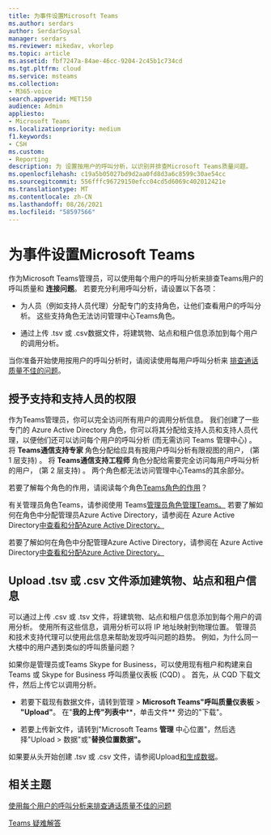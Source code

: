 ```yaml
---
title: 为事件设置Microsoft Teams
ms.author: serdars
author: SerdarSoysal
manager: serdars
ms.reviewer: mikedav, vkorlep
ms.topic: article
ms.assetid: fbf7247a-84ae-46cc-9204-2c45b1c734cd
ms.tgt.pltfrm: cloud
ms.service: msteams
ms.collection:
- M365-voice
search.appverid: MET150
audience: Admin
appliesto:
- Microsoft Teams
ms.localizationpriority: medium
f1.keywords:
- CSH
ms.custom:
- Reporting
description: 为 设置按用户的呼叫分析，以识别并排查Microsoft Teams质量问题。
ms.openlocfilehash: c19a5b05027bd9d2aa0fd8d3a6c8599c30ae54cc
ms.sourcegitcommit: 556fffc96729150efcc04cd5d6069c402012421e
ms.translationtype: MT
ms.contentlocale: zh-CN
ms.lasthandoff: 08/26/2021
ms.locfileid: "58597566"
---
```

# <a name="set-up-call-analytics-for-microsoft-teams"></a>为事件设置Microsoft Teams

作为Microsoft Teams管理员，可以使用每个用户的呼叫分析来排查Teams用户的呼叫质量和 **连接问题**。 若要充分利用呼叫分析，请设置以下各项：
  
- 为人员（例如支持人员代理）分配专门的支持角色，让他们查看用户的呼叫分析。 这些支持角色无法访问管理中心Teams角色。 
    
- 通过上传 .tsv 或 .csv数据文件，将建筑物、站点和租户信息添加到每个用户的调用分析。
    
当你准备开始使用按用户的呼叫分析时，请阅读使用每用户呼叫分析来 [排查通话质量不佳的问题](use-call-analytics-to-troubleshoot-poor-call-quality.md)。
  
## <a name="give-permission-to-support-and-helpdesk-staff"></a>授予支持和支持人员的权限

作为Teams管理员，你可以完全访问所有用户的调用分析信息。 我们创建了一些专门的 Azure Active Directory 角色，你可以将其分配给支持人员和支持人员代理，以便他们还可以访问每个用户的呼叫分析 (而无需访问 Teams 管理中心) 。 将 **Teams通信支持专家** 角色分配给应具有按用户呼叫分析有限视图的用户， (第 1 层支持) 。 将 **Teams通信支持工程师** 角色分配给需要完全访问每用户呼叫分析的用户， (第 2 层支持) 。 两个角色都无法访问管理中心Teams的其余部分。

若要了解每个角色的作用，请阅读每个角色[Teams角色的作用](use-call-analytics-to-troubleshoot-poor-call-quality.md#what-does-each-teams-support-role-do)？

有关管理员角色Teams，请参阅使用 Teams[管理员角色管理Teams。](using-admin-roles.md) 若要了解如何在角色中分配管理员Azure Active Directory，请参阅在 Azure Active Directory[中查看和分配Azure Active Directory。](/Azure/active-directory/users-groups-roles/directory-manage-roles-portal)

若要了解如何在角色中分配管理Azure Active Directory，请参阅在 Azure Active Directory[中查看和分配Azure Active Directory。](/azure/active-directory/users-groups-roles/directory-manage-roles-portal)

## <a name="upload-a-tsv-or-csv-file-to-add-building-site-and-tenant-information"></a>Upload .tsv 或 .csv 文件添加建筑物、站点和租户信息

可以通过上传 .csv 或 .tsv 文件，将建筑物、站点和租户信息添加到每个用户的调用分析。 使用所有这些信息，调用分析可以将 IP 地址映射到物理位置。 管理员和技术支持代理可以使用此信息来帮助发现呼叫问题的趋势。 例如，为什么同一大楼中的用户遇到类似的呼叫质量问题？ 

如果你是管理员或Teams Skype for Business，可以使用现有租户和构建来自 Teams 或 Skype for Business 呼叫质量仪表板 (CQD) 。 首先，从 CQD 下载文件，然后上传它以调用分析。 

- 若要下载现有数据文件，请转到管理  >  **Microsoft Teams"呼叫质量仪表板**  >  **"Upload"**。 在"**我的上传"列表中****，单击文件** 旁边的"下载"。 

- 若要上传新文件，请转到"Microsoft Teams **管理** 中心位置"，然后选择"Upload  >  数据"或"**替换位置数据"。**
  
如果要从头开始创建 .tsv 或 .csv 文件，请参阅Upload[和生成数据](CQD-upload-tenant-building-data.md)。
  
## <a name="related-topics"></a>相关主题

[使用每个用户的呼叫分析来排查通话质量不佳的问题](use-call-analytics-to-troubleshoot-poor-call-quality.md)

[Teams 疑难解答](/MicrosoftTeams/troubleshoot/teams)